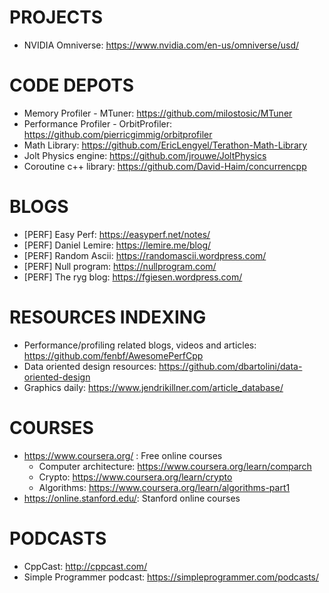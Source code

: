 # PROJECTS
- NVIDIA Omniverse: https://www.nvidia.com/en-us/omniverse/usd/

# CODE DEPOTS

- Memory Profiler - MTuner: https://github.com/milostosic/MTuner
- Performance Profiler - OrbitProfiler: https://github.com/pierricgimmig/orbitprofiler
- Math Library: https://github.com/EricLengyel/Terathon-Math-Library
- Jolt Physics engine: https://github.com/jrouwe/JoltPhysics
- Coroutine c++ library: https://github.com/David-Haim/concurrencpp

# BLOGS

- [PERF] Easy Perf: https://easyperf.net/notes/
- [PERF] Daniel Lemire: https://lemire.me/blog/
- [PERF] Random Ascii: https://randomascii.wordpress.com/
- [PERF] Null program: https://nullprogram.com/
- [PERF] The ryg blog: https://fgiesen.wordpress.com/

# RESOURCES INDEXING

- Performance/profiling related blogs, videos and articles: https://github.com/fenbf/AwesomePerfCpp
- Data oriented design resources: https://github.com/dbartolini/data-oriented-design
- Graphics daily: https://www.jendrikillner.com/article_database/

# COURSES

- https://www.coursera.org/ : Free online courses
    - Computer architecture: https://www.coursera.org/learn/comparch
    - Crypto: https://www.coursera.org/learn/crypto
    - Algorithms: https://www.coursera.org/learn/algorithms-part1
- https://online.stanford.edu/: Stanford online courses

# PODCASTS

- CppCast: http://cppcast.com/
- Simple Programmer podcast: https://simpleprogrammer.com/podcasts/

